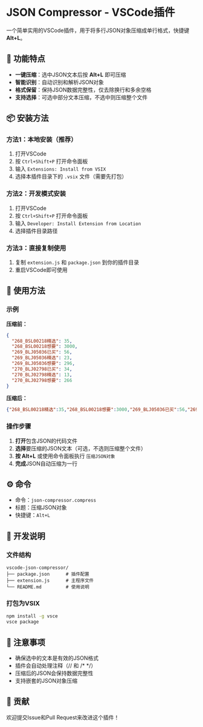 # JSON Compressor - VSCode插件

一个简单实用的VSCode插件，用于将多行JSON对象压缩成单行格式，快捷键 **Alt+L**。

## 🚀 功能特点

- **一键压缩**：选中JSON文本后按 **Alt+L** 即可压缩
- **智能识别**：自动识别和解析JSON对象
- **格式保留**：保持JSON数据完整性，仅去除换行和多余空格
- **支持选择**：可选中部分文本压缩，不选中则压缩整个文件

## 📦 安装方法

### 方法1：本地安装（推荐）
1. 打开VSCode
2. 按 `Ctrl+Shift+P` 打开命令面板
3. 输入 `Extensions: Install from VSIX`
4. 选择本插件目录下的 `.vsix` 文件（需要先打包）

### 方法2：开发模式安装
1. 打开VSCode
2. 按 `Ctrl+Shift+P` 打开命令面板
3. 输入 `Developer: Install Extension from Location`
4. 选择插件目录路径

### 方法3：直接复制使用
1. 复制 `extension.js` 和 `package.json` 到你的插件目录
2. 重启VSCode即可使用

## 🎯 使用方法

### 示例
**压缩前：**
```json
{
  "268_BSL00218精选": 35,
  "268_BSL00218想要": 3000,
  "269_BLJ05036已买": 56,
  "269_BLJ05036精选": 23,
  "269_BLJ05036想要": 296,
  "270_BLJ02798已买": 34,
  "270_BLJ02798精选": 13,
  "270_BLJ02798想要": 266
}
```

**压缩后：**
```json
{"268_BSL00218精选":35,"268_BSL00218想要":3000,"269_BLJ05036已买":56,"269_BLJ05036精选":23,"269_BLJ05036想要":296,"270_BLJ02798已买":34,"270_BLJ02798精选":13,"270_BLJ02798想要":266}
```

### 操作步骤
1. **打开**包含JSON的代码文件
2. **选择**要压缩的JSON文本（可选，不选则压缩整个文件）
3. **按 Alt+L** 或使用命令面板执行 `压缩JSON对象`
4. **完成**JSON自动压缩为一行

## ⚙️ 命令
- 命令：`json-compressor.compress`
- 标题：压缩JSON对象
- 快捷键：`Alt+L`

## 🔧 开发说明

### 文件结构
```
vscode-json-compressor/
├── package.json      # 插件配置
├── extension.js      # 主程序文件
└── README.md         # 使用说明
```

### 打包为VSIX
```bash
npm install -g vsce
vsce package
```

## 📝 注意事项

- 确保选中的文本是有效的JSON格式
- 插件会自动处理注释（// 和 /* */）
- 压缩后的JSON会保持数据完整性
- 支持嵌套的JSON对象压缩

## 🤝 贡献

欢迎提交Issue和Pull Request来改进这个插件！